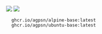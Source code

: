 ![ ](https://ghcr-badge.egpl.dev/agpsn/alpine-base/size?tag=alpine&color=black&label=SIZE&trim=patch&trim=major&ignore=sha256*)
![ ](https://ghcr-badge.egpl.dev/agpsn/alpine-base/latest_tag?color=black&label=VERSION&trim=patch&trim=major&ignore=sha256*)

```
  ghcr.io/agpsn/alpine-base:latest
  ghcr.io/agpsn/ubuntu-base:latest
```
 
